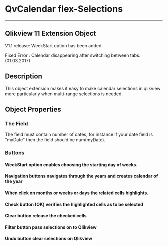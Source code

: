 # QvCalendar flex-Selections 
-----------------------------------------------
Qlikview 11 Extension Object 
-----------------------------------------------
V1.1 release: WeekStart option has been added.

Fixed Error : Calendar disappearing after switching between tabs. (01.03.2017)

## Description
This object extension makes it easy to make calendar selections in qlikview more particularly when multi-range selections is needed. 

## Object Properties

### The Field
The field must contain number of dates, for instance if your date field is "myDate" then the field 
should be num(myDate).

### Buttons
#### WeekStart option enables choosing the starting day of weeks. 
#### Navigation buttons navigates through the years and creates calendar of the year
#### When click on months or weeks or days the related cells highlights.
#### Check button (OK) verifies the highlighted cells as to be selected
#### Clear button release the checked cells
#### Filter button pass selections on to Qlikview
#### Undo button clear selections on Qlikview
